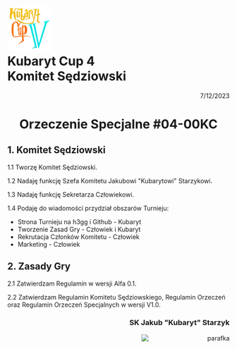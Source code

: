 # <img src="https://github.com/KubarytTournaments/KubarytCup/blob/English/Logo/logo-kc4.png" alt="logokc4" style="width: 20%; height: auto;"> <br>Kubaryt Cup 4 <br>Komitet Sędziowski

<p align="right">7/12/2023</p>

<h1 align="center">Orzeczenie Specjalne #04-00KC</h1>

## 1. Komitet Sędziowski

1.1 Tworzę Komitet Sędziowski.

1.2 Nadaję funkcję Szefa Komitetu Jakubowi "Kubarytowi" Starzykowi.

1.3 Nadaję funkcję Sekretarza Człowiekowi.

1.4 Podaję do wiadomości przydział obszarów Turnieju:

  - Strona Turnieju na h3gg i Github - Kubaryt
  - Tworzenie Zasad Gry - Człowiek i Kubaryt
  - Rekrutacja Członków Komitetu - Człowiek
  - Marketing - Człowiek

## 2. Zasady Gry

2.1 Zatwierdzam Regulamin w wersji Alfa 0.1.

2.2 Zatwierdzam Regulamin Komitetu Sędziowskiego, Regulamin Orzeczeń oraz Regulamin Orzeczeń Specjalnych w wersji V1.0.

### <p align="right">SK Jakub "Kubaryt" Starzyk</p>
<div align="right"><img src="https://media.discordapp.net/attachments/1022538414328913930/1136284542727110656/image-removebg-preview_3.png" alt="parafka" style="height: auto; width:200px; float:right;"/></div>
